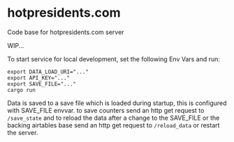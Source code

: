 # hotpresidents.com
Code base for hotpresidents.com server

WIP...

To start service for local development, set the following Env Vars and run:

```
export DATA_LOAD_URI="..."
export API_KEY="..."
export SAVE_FILE="..."
cargo run
```

Data is saved to a save file which is loaded during startup, this is configured with SAVE_FILE envvar.
to save counters send an http get request to `/save_state` and to reload the data after a change to the SAVE_FILE or the backing airtables base send an http get request to `/reload_data` or restart the server.
